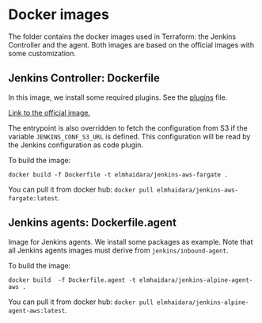 # Docker images

The folder contains the docker images used in Terraform: the Jenkins Controller and the agent. Both images are based on
the official images with some customization.

## Jenkins Controller: Dockerfile

In this image, we install some required plugins. See the [plugins](./plugins.txt) file.

[Link to the official image.](https://github.com/jenkinsci/docker/blob/master/README.md)

The entrypoint is also overridden to fetch the configuration from S3 if the variable `JENKINS_CONF_S3_URL` is defined.
This configuration will be read by the Jenkins configuration as code plugin.

To build the image:

```shell
docker build -f Dockerfile -t elmhaidara/jenkins-aws-fargate .
```

You can pull it from docker hub: `docker pull elmhaidara/jenkins-aws-fargate:latest`.

## Jenkins agents: Dockerfile.agent

Image for Jenkins agents. We install some packages as example. Note that all Jenkins agents images must derive
from `jenkins/inbound-agent`.

To build the image:

```shell
docker build  -f Dockerfile.agent -t elmhaidara/jenkins-alpine-agent-aws .
```

You can pull it from docker hub: `docker pull elmhaidara/jenkins-alpine-agent-aws:latest`.